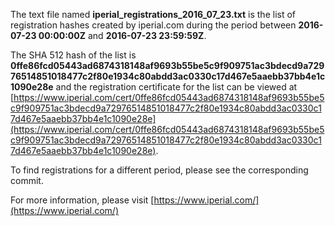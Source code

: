 The text file named **iperial_registrations_2016_07_23.txt** is the list of registration hashes created by iperial.com during the period between **2016-07-23 00:00:00Z** and **2016-07-23 23:59:59Z**.

The SHA 512 hash of the list is **0ffe86fcd05443ad6874318148af9693b55be5c9f909751ac3bdecd9a72976514851018477c2f80e1934c80abdd3ac0330c17d467e5aaebb37bb4e1c1090e28e** and the registration certificate for the list can be viewed at [https://www.iperial.com/cert/0ffe86fcd05443ad6874318148af9693b55be5c9f909751ac3bdecd9a72976514851018477c2f80e1934c80abdd3ac0330c17d467e5aaebb37bb4e1c1090e28e](https://www.iperial.com/cert/0ffe86fcd05443ad6874318148af9693b55be5c9f909751ac3bdecd9a72976514851018477c2f80e1934c80abdd3ac0330c17d467e5aaebb37bb4e1c1090e28e).

To find registrations for a different period, please see the corresponding commit.

For more information, please visit [https://www.iperial.com/](https://www.iperial.com/)
